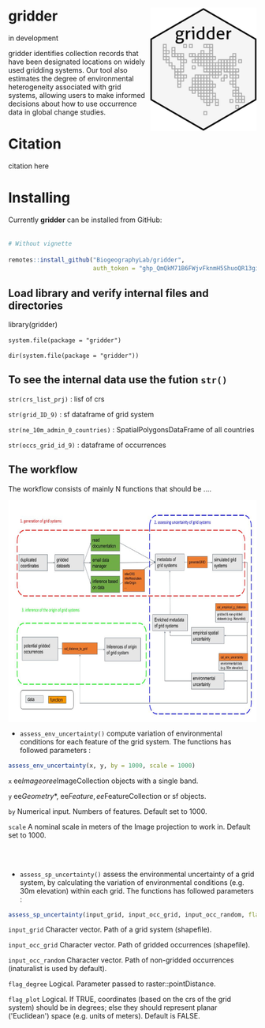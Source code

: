 # gridder  <img src='man/figures/logo.png' align="right" height="250" />

in development

gridder identifies collection records that have been designated locations on widely used gridding systems. Our tool also estimates the degree of environmental heterogeneity associated with grid systems, allowing users to make informed decisions about how to use occurrence data in global change studies.  


# Citation

citation here 

# Installing

Currently **gridder** can be installed from GitHub:

``` r

# Without vignette

remotes::install_github("BiogeographyLab/gridder",
                        auth_token = "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")


```


## Load library and verify internal files and directories

library(gridder)

`system.file(package = "gridder")`

`dir(system.file(package = "gridder"))`

## To see the internal data use the fution `str()`

`str(crs_list_prj)` : lisf of crs <br>

`str(grid_ID_9)` : sf dataframe of grid system <br>

`str(ne_10m_admin_0_countries)` : SpatialPolygonsDataFrame of all countries <br>

`str(occs_grid_id_9)` : dataframe of occurrences 



## The workflow

The workflow consists of mainly N functions that should be ....


<img src='inst/workflow.png' align="center" height="450" />


- `assess_env_uncertainty()` compute variation of environmental conditions for each feature of the grid system. The functions has followed parameters :
``` r
assess_env_uncertainty(x, y, by = 1000, scale = 1000)	
```

`x` ee$Image or ee$ImageCollection objects with a single band.

`y` ee$Geometry$*, ee$Feature, ee$FeatureCollection or sf objects.

`by` Numerical input. Numbers of features. Default set to 1000.

`scale` A nominal scale in meters of the Image projection to work in. Default set to 1000.

<br />
<br />

- `assess_sp_uncertainty()` assess the environmental uncertainty of a grid system, by calculating the variation of environmental conditions (e.g. 30m elevation) within each grid. The functions has followed parameters :
``` r
assess_sp_uncertainty(input_grid, input_occ_grid, input_occ_random, flag_degree = FALSE, flag_plot = FALSE)
```
`input_grid` Character vector. Path of a grid system (shapefile).

`input_occ_grid` Character vector. Path of gridded occurrences (shapefile).

`input_occ_random` Character vector. Path of non-gridded occurrences (inaturalist is used by default).

`flag_degree` Logical. Parameter passed to raster::pointDistance.

`flag_plot` Logical. If TRUE, coordinates (based on the crs of the grid system) should be in degrees; else they should represent planar ('Euclidean') space (e.g. units of meters). Default is FALSE.


